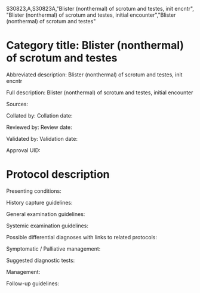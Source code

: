 S30823,A,S30823A,"Blister (nonthermal) of scrotum and testes, init encntr", "Blister (nonthermal) of scrotum and testes, initial encounter","Blister (nonthermal) of scrotum and testes"
# Category title: Blister (nonthermal) of scrotum and testes

Abbreviated description: Blister (nonthermal) of scrotum and testes, init encntr

Full description: Blister (nonthermal) of scrotum and testes, initial encounter

Sources:

Collated by:
Collation date:

Reviewed by:
Review date:

Validated by:
Validation date:

Approval UID:

# Protocol description

Presenting conditions:

History capture guidelines:

General examination guidelines:

Systemic examination guidelines:

Possible differential diagnoses with links to related protocols:

Symptomatic / Palliative management:

Suggested diagnostic tests:

Management:

Follow-up guidelines:

